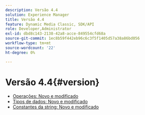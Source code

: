 ```yaml
---
description: Versão 4.4
solution: Experience Manager
title: Versão 4.4
feature: Dynamic Media Classic, SDK/API
role: Developer,Administrator
exl-id: dbd8c143-2138-42a8-acce-849554cfd68a
source-git-commit: 1ec8b59f442eb96c6c3f5f1405d57a38a86bd056
workflow-type: tm+mt
source-wordcount: '22'
ht-degree: 0%

---
```


# Versão 4.4{#version}

* [Operações: Novo e modificado](r-4-4-operations.md)
* [Tipos de dados: Novo e modificado](r-4-4-types.md)
* [Constantes da string: Novo e modificado](r-4-4-string-constants.md)
